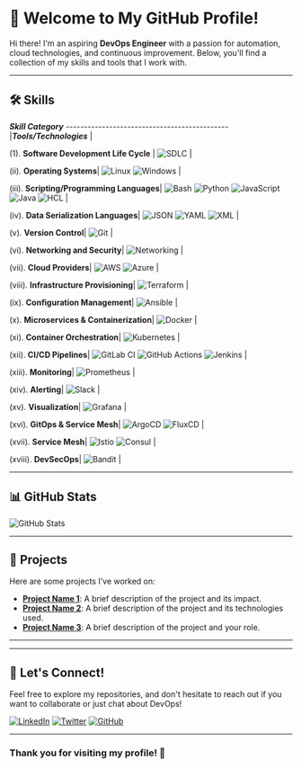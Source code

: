 # 👋 Welcome to My GitHub Profile!

Hi there! I'm an aspiring **DevOps Engineer** with a passion for automation, cloud technologies, and continuous improvement. Below, you'll find a collection of my skills and tools that I work with.

---

## 🛠️ Skills

***Skill Category***  ---------------------------------------------|***Tools/Technologies*** |

(1). **Software Development Life Cycle** | ![SDLC](https://img.icons8.com/color/48/000000/software-development.png)  |

(ii). **Operating Systems**| ![Linux](https://img.icons8.com/color/48/000000/linux.png) ![Windows](https://img.icons8.com/color/48/000000/windows-10.png) |

(iii). **Scripting/Programming Languages**| ![Bash](https://img.icons8.com/color/48/000000/bash.png) ![Python](https://img.icons8.com/color/48/000000/python.png) ![JavaScript](https://img.icons8.com/color/48/000000/javascript.png) ![Java](https://img.icons8.com/color/48/000000/java-coffee-cup-logo.png) ![HCL](https://img.icons8.com/color/48/000000/hashicorp.png) |

(iv). **Data Serialization Languages**| ![JSON](https://img.icons8.com/color/48/000000/json.png) ![YAML](https://img.icons8.com/color/48/000000/yaml.png) ![XML](https://img.icons8.com/color/48/000000/xml.png) |

(v). **Version Control**| ![Git](https://img.icons8.com/color/48/000000/git.png) |

(vi). **Networking and Security**| ![Networking](https://img.icons8.com/color/48/000000/networking.png) |

(vii). **Cloud Providers**| ![AWS](https://img.icons8.com/color/48/000000/amazon-web-services.png) ![Azure](https://img.icons8.com/color/48/000000/microsoft-azure.png) |

(viii). **Infrastructure Provisioning**| ![Terraform](https://img.icons8.com/color/48/000000/terraform.png) |

(ix). **Configuration Management**| ![Ansible](https://img.icons8.com/color/48/000000/ansible.png) |

(x). **Microservices & Containerization**| ![Docker](https://img.icons8.com/color/48/000000/docker.png) |

(xi). **Container Orchestration**| ![Kubernetes](https://img.icons8.com/color/48/000000/kubernetes.png) |

(xii). **CI/CD Pipelines**| ![GitLab CI](https://img.icons8.com/color/48/000000/gitlab.png) ![GitHub Actions](https://img.icons8.com/color/48/000000/github-actions.png) ![Jenkins](https://img.icons8.com/color/48/000000/jenkins.png) |

(xiii). **Monitoring**| ![Prometheus](https://img.icons8.com/color/48/000000/prometheus.png) |

(xiv). **Alerting**| ![Slack](https://img.icons8.com/color/48/000000/slack-new.png) |

(xv). **Visualization**| ![Grafana](https://img.icons8.com/color/48/000000/grafana.png) |

(xvi). **GitOps & Service Mesh**| ![ArgoCD](https://img.icons8.com/color/48/000000/argocd.png) ![FluxCD](https://img.icons8.com/color/48/000000/flux.png) |

(xvii). **Service Mesh**| ![Istio](https://img.icons8.com/color/48/000000/istio.png) ![Consul](https://img.icons8.com/color/48/000000/consul.png) |

(xviii). **DevSecOps**| ![Bandit](https://img.icons8.com/color/48/000000/bandit.png) |

---

## 📊 GitHub Stats

![GitHub Stats](https://github-readme-stats.vercel.app/api?username=yourusername&show_icons=true&hide_title=true&count_private=true&theme=radical)

---

## 🌟 Projects

Here are some projects I’ve worked on:

- **[Project Name 1](#)**: A brief description of the project and its impact.
- **[Project Name 2](#)**: A brief description of the project and its technologies used.
- **[Project Name 3](#)**: A brief description of the project and your role.

---
---

## 🚀 Let's Connect!

Feel free to explore my repositories, and don't hesitate to reach out if you want to collaborate or just chat about DevOps!

[![LinkedIn](https://img.icons8.com/color/48/000000/linkedin.png)](your-linkedin-profile) [![Twitter](https://img.icons8.com/color/48/000000/twitter.png)](your-twitter-profile)
[![GitHub](https://img.icons8.com/color/48/000000/github.png)](your-twitter-profile)

---

### Thank you for visiting my profile! 🌟
